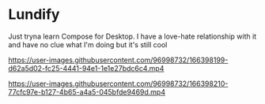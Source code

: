 # Lundify
Just tryna learn Compose for Desktop. I have a love-hate relationship with it and have no clue what I'm doing but it's still cool

https://user-images.githubusercontent.com/96998732/166398199-d62a5d02-fc25-4441-94e1-1e1e27bdc6c4.mp4



https://user-images.githubusercontent.com/96998732/166398210-77cfc97e-b127-4b65-a4a5-045bfde9469d.mp4

